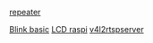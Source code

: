 [repeater](https://github.com/miragedz/IOT/blob/main/esp8266/repeater.ino)

[Blink basic](https://github.com/miragedz/IOT/blob/main/esp8266/BlynkLed.ino)
[LCD  raspi](https://github.com/sterlingbeason/LCD-1602-I2C)
[v4l2rtspserver](https://github.com/mpromonet/v4l2rtspserver)

